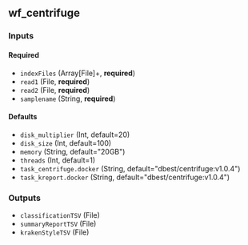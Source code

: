 
## wf_centrifuge

### Inputs

#### Required

  * `indexFiles` (Array[File]+, **required**)
  * `read1` (File, **required**)
  * `read2` (File, **required**)
  * `samplename` (String, **required**)

#### Defaults

  * `disk_multiplier` (Int, default=20)
  * `disk_size` (Int, default=100)
  * `memory` (String, default="20GB")
  * `threads` (Int, default=1)
  * `task_centrifuge.docker` (String, default="dbest/centrifuge:v1.0.4")
  * `task_kreport.docker` (String, default="dbest/centrifuge:v1.0.4")

### Outputs

  * `classificationTSV` (File)
  * `summaryReportTSV` (File)
  * `krakenStyleTSV` (File)
